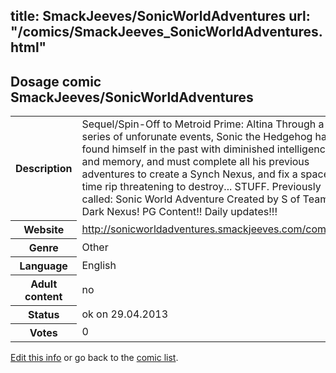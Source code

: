 title: SmackJeeves/SonicWorldAdventures
url: "/comics/SmackJeeves_SonicWorldAdventures.html"
---
Dosage comic SmackJeeves/SonicWorldAdventures
-----------------------------------------

<p id="msg"></p>
<script type="text/javascript">
if (window.location.search === '?edit_info_mail=sent_ok') {
  var elem = document.getElementById("msg");
  elem.innerHTML = 'Edited information sucessfully sent.';
  elem.className = 'ok';
}
</script>
<table class="comicinfo">
<tr>
<th>Description</th><td>Sequel/Spin-Off to Metroid Prime: Altina Through a series of unforunate events, Sonic the Hedgehog has found himself in the past with diminished intelligence and memory, and must complete all his previous adventures to create a Synch Nexus, and fix a space-time rip threatening to destroy... STUFF. Previously called: Sonic World Adventure Created by S of Team Dark Nexus! PG Content!! Daily updates!!!</td>
</tr>
<tr>
<th>Website</th><td><a href="http://sonicworldadventures.smackjeeves.com/comics/">http://sonicworldadventures.smackjeeves.com/comics/</a></td>
</tr>
<tr>
<th>Genre</th><td>Other</td>
</tr>
<tr>
<th>Language</th><td>English</td>
</tr>
<tr>
<th>Adult content</th><td>no</td>
</tr>
<tr>
<th>Status</th><td>ok on 29.04.2013</td>
</tr>
<tr>
<th>Votes</th><td>0</td>
</tr>
</table>

[Edit this info](SmackJeeves_SonicWorldAdventures_edit.html) or go back to the [comic list](../comic-index.html).
